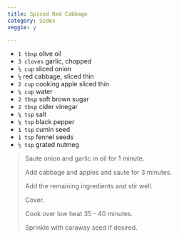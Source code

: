 ```yaml
---
title: Spiced Red Cabbage 
category: Sides
veggie: y

--- 
```

* `1 tbsp` olive oil
* `3 cloves` garlic, chopped
* `½ cup` sliced onion
* `½` red cabbage, sliced thin
* `2 cup` cooking apple sliced thin
* `¼ cup` water
* `2 tbsp` soft brown sugar
* `2 tbsp` cider vinegar
* `¼ tsp` salt
* `⅛ tsp` black pepper
* `1 tsp` cumin seed
* `1 tsp` fennel seeds
* `½ tsp` grated nutmeg
 
> Saute onion and garlic in oil for 1 minute.
>
> Add cabbage and apples and saute for 3 minutes.
>
> Add the remaining ingredients and stir well.
>
> Cover.
>
> Cook over low heat 35 - 40 minutes.
>
> Sprinkle with caraway seed if desired.
